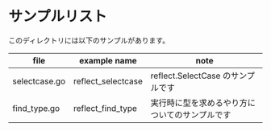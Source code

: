 # サンプルリスト

このディレクトリには以下のサンプルがあります。

|file|example name|note|
|----|------------|----|
|selectcase.go|reflect\_selectcase|reflect.SelectCase のサンプルです|
|find\_type.go|reflect\_find\_type|実行時に型を求めるやり方についてのサンプルです|
